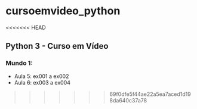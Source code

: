 # cursoemvideo_python
<<<<<<< HEAD
## Python 3 - Curso em Vídeo 
### Mundo 1:
- Aula 5: ex001 a ex002
- Aula 6: ex003 a ex004
>>>>>>> 69f0dfe5f44ae22a5ea7aced1d198da640c37a78
